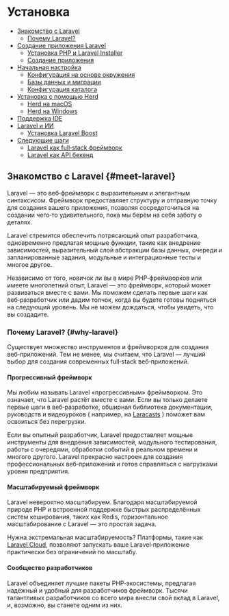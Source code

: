 # Установка

- [Знакомство с Laravel](#meet-laravel)
  - [Почему Laravel?](#why-laravel)
- [Создание приложения Laravel](#creating-a-laravel-project)
  - [Установка PHP и Laravel Installer](#installing-php)
  - [Создание приложения](#creating-an-application)
- [Начальная настройка](#initial-configuration)
  - [Конфигурация на основе окружения](#environment-based-configuration)
  - [Базы данных и миграции](#databases-and-migrations)
  - [Конфигурация каталога](#directory-configuration)
- [Установка с помощью Herd](#installation-using-herd)
  - [Herd на macOS](#herd-on-macos)
  - [Herd на Windows](#herd-on-windows)
- [Поддержка IDE](#ide-support)
- [Laravel и ИИ](#laravel-and-ai)
  - [Установка Laravel Boost](#installing-laravel-boost)
- [Следующие шаги](#next-steps)
  - [Laravel как full‑stack фреймворк](#laravel-the-fullstack-framework)
  - [Laravel как API бекенд](#laravel-the-api-backend)

## Знакомство с Laravel {#meet-laravel}

Laravel — это веб‑фреймворк с выразительным и элегантным синтаксисом. Фреймворк предоставляет структуру и отправную точку для создания вашего приложения, позволяя сосредоточиться на создании чего‑то удивительного, пока мы берём на себя заботу о деталях.

Laravel стремится обеспечить потрясающий опыт разработчика, одновременно предлагая мощные функции, такие как внедрение зависимостей, выразительный слой абстракции базы данных, очереди и запланированные задания, модульные и интеграционные тесты и многое другое.

Независимо от того, новичок ли вы в мире PHP‑фреймворков или имеете многолетний опыт, Laravel — это фреймворк, который может развиваться вместе с вами. Мы поможем сделать первые шаги как веб‑разработчик или дадим толчок, когда вы будете готовы подняться на следующий уровень. Мы не можем дождаться, чтобы увидеть, что вы создадите.

### Почему Laravel? {#why-laravel}

Существует множество инструментов и фреймворков для создания веб‑приложений. Тем не менее, мы считаем, что Laravel — лучший выбор для создания современных full‑stack веб‑приложений.

#### Прогрессивный фреймворк

Мы любим называть Laravel «прогрессивным» фреймворком. Это означает, что Laravel растёт вместе с вами. Если вы только делаете первые шаги в веб‑разработке, обширная библиотека документации, руководств и видеоуроков ( например, на [Laracasts](https://laracasts.com) ) поможет вам освоиться без перегрузки.

Если вы опытный разработчик, Laravel предоставляет мощные инструменты для внедрения зависимостей, модульного тестирования, работы с очередями, обработки событий в реальном времени и многого другого. Laravel прекрасно настроен для создания профессиональных веб‑приложений и готов справляться с нагрузками уровня предприятия.

#### Масштабируемый фреймворк

Laravel невероятно масштабируем. Благодаря масштабируемой природе PHP и встроенной поддержке быстрых распределённых систем кеширования, таких как Redis, горизонтальное масштабирование с Laravel — это простая задача.

Нужна экстремальная масштабируемость? Платформы, такие как [Laravel Cloud](https://cloud.laravel.com), позволяют запускать ваше Laravel‑приложение практически без ограничений по масштабу.

#### Сообщество разработчиков

Laravel объединяет лучшие пакеты PHP‑экосистемы, предлагая надёжный и удобный для разработчиков фреймворк. Тысячи талантливых разработчиков со всего мира внесли свой вклад в Laravel, и, возможно, вы станете одним из них.
